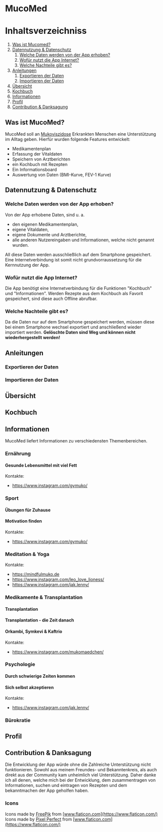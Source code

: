 # MucoMed

# Inhaltsverzeichniss

1. [Was ist Mucomed?](#was-ist-mucomed)
2. [Datennutzung & Datenschutz](#datennutzung-und-datenschutz)
    1. [Welche Daten werden von der App erhoben?](#welche-daten-erhoben)
    2. [Wofür nutzt die App Internet?](#wofuer-internet)
    2. [Welche Nachteile gibt es?](#welche-nachteile)
3. [Anleitungen](#anleitungen)
    1. [Exportieren der Daten](#exportieren-daten)
    1. [Importieren der Daten](#importieren-daten)
4. [Übersicht](#feature-uebersicht)
5. [Kochbuch](#feature-kochbuch)
6. [Informationen](#feature-informationen)
7. [Profil](#feature-profil)
8. [Contribution & Danksagung](#contribution-danksagung)

## Was ist MucoMed? <a name="was-ist-mucomed"></a>

MucoMed soll an [Mukoviszidose](https://mukosoft.de/was-ist-mukoviszidose/) Erkrankten Menschen eine Unterstützung im Alltag geben. 
Hierfür wurden folgende Features entwickelt:

- Medikamentenplan
- Erfassung der Vitaldaten
- Speichern von Arztberichten
- ein Kochbuch mit Rezepten
- Ein Informationsboard
- Auswertung von Daten (BMI-Kurve, FEV-1 Kurve)

## Datennutzung & Datenschutz <a name="datennutzung-und-datenschutz"></a>

### Welche Daten werden von der App erhoben? <a name="welche-daten-erhoben"></a>

Von der App erhobene Daten, sind u. a.

- den eigenen Medikamentenplan,
- eigene Vitaldaten,
- eigene Dokumente und Arztberichte,
- alle anderen Nutzereingaben und Informationen, welche nicht genannt wurden.

All diese Daten werden ausschließlich auf dem Smartphone gespeichert. Eine Internetverbindung ist somit nicht 
grundvorraussetzung für die Kernnutzung der App.

### Wofür nutzt die App Internet? <a name="wofuer-internet"></a>

Die App benötigt eine Internetverbindung für die Funktionen "Kochbuch" und "Informationen". Werden Rezepte aus dem Kochbuch 
als Favorit gespeichert, sind diese auch Offline abrufbar. 

### Welche Nachteile gibt es? <a name="welche-nachteile"></a>

Da die Daten nur auf dem Smartphone gespeichert werden, müssen diese bei einem Smartphone wechsel exportiert und anschließend 
wieder importiert werden. **Gelöschte Daten sind Weg und können nicht wiederhergestellt werden!** 

## Anleitungen <a name="anleitungen"></a>
### Exportieren der Daten <a name="exportieren-daten"></a>
### Importieren der Daten <a name="importieren-daten"></a>

## Übersicht <a name="feature-uebersicht"></a>
## Kochbuch <a name="feature-kochbuch"></a>
## Informationen <a name="feature-informationen"></a>


MucoMed liefert Informationen zu verschiedensten Themenbereichen.

### Ernährung

#### Gesunde Lebensmittel mit viel Fett

Kontakte:
- https://www.instagram.com/gymuko/

### Sport

#### Übungen für Zuhause
#### Motivation finden

Kontakte:
- https://www.instagram.com/gymuko/

### Meditation & Yoga

Kontakte:
- https://mindfulmuko.de
- https://www.instagram.com/leo_love_lioness/
- https://www.instagram.com/jak.lenny/

### Medikamente & Transplantation

#### Transplantation
#### Transplantation - die Zeit danach
#### Orkambi, Symkevi & Kaftrio

Kontakte:
- https://www.instagram.com/mukomaedchen/

### Psychologie

#### Durch schwierige Zeiten kommen
#### Sich selbst akzeptieren

Kontakte:
- https://www.instagram.com/jak.lenny/

### Bürokratie

## Profil <a name="feature-profil"></a>

## Contribution & Danksagung <a name="contribution-danksagung"></a>

Die Entwicklung der App würde ohne die Zahlreiche Unterstützung nicht funktionieren. Sowohl aus meinem Freundes- und 
Bekanntenkreis, als auch direkt aus der Community kam unheimlich viel Unterstützung. Daher danke ich all denen,
welche mich bei der Entwicklung, dem zusammentragen von Informationen, suchen und eintragen von Rezepten und dem
bekanntmachen der App geholfen haben.

### Icons

Icons made by [FreePik]("http://www.freepik.com/) from [www.flaticon.com](https://www.flaticon.com/)
Icons made by [Pixel Perfect]("https://www.flaticon.com/authors/pixel-perfect/") from [www.flaticon.com](https://www.flaticon.com/)